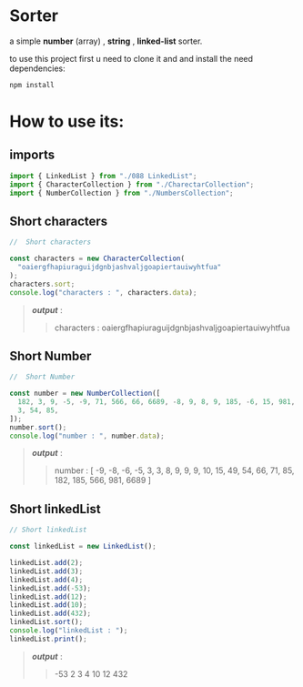 # Sorter 
a simple **number** (array) , **string** , **linked-list** sorter. 

to use this project first u need to clone it and and install the need dependencies:
```bash 
npm install
```
# How to use its:
## imports

```javascript
import { LinkedList } from "./088 LinkedList";
import { CharacterCollection } from "./CharectarCollection";
import { NumberCollection } from "./NumbersCollection";
```
## Short characters
```javascript
//  Short characters

const characters = new CharacterCollection(
  "oaiergfhapiuraguijdgnbjashvaljgoapiertauiwyhtfua"
);
characters.sort;
console.log("characters : ", characters.data);
```
> ***output*** :
>> characters :  oaiergfhapiuraguijdgnbjashvaljgoapiertauiwyhtfua
## Short Number
```javascript
//  Short Number

const number = new NumberCollection([
  182, 3, 9, -5, -9, 71, 566, 66, 6689, -8, 9, 8, 9, 185, -6, 15, 981, 49, 10,
  3, 54, 85,
]);
number.sort();
console.log("number : ", number.data);
```
> ***output*** :
>>number :  [
    -9,  -8,  -6,   -5,  3,   3,
     8,   9,   9,    9, 10,  15,
    49,  54,  66,   71, 85, 182,
   185, 566, 981, 6689
 ]
## Short linkedList

```javascript
// Short linkedList

const linkedList = new LinkedList();

linkedList.add(2);
linkedList.add(3);
linkedList.add(4);
linkedList.add(-53);
linkedList.add(12);
linkedList.add(10);
linkedList.add(432);
linkedList.sort();
console.log("linkedList : ");
linkedList.print();

```
> ***output*** :
>> -53
>> 2
>> 3
>> 4
>> 10
>> 12
>> 432


